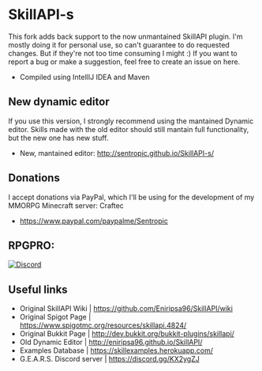 # SkillAPI-s
This fork adds back support to the now unmantained SkillAPI plugin. I'm mostly doing it for personal use, so can't guarantee to do requested changes. But if they're not too time consuming I might :)
If you want to report a bug or make a suggestion, feel free to create an issue on here. 

* Compiled using IntellIJ IDEA and Maven

## New dynamic editor
If you use this version, I strongly recommend using the mantained Dynamic editor.
Skills made with the old editor should still mantain full functionality, but the new one has new stuff.
* New, mantained editor: http://sentropic.github.io/SkillAPI-s/

## Donations
I accept donations via PayPal, which I'll be using for the development of my MMORPG Minecraft server: Craftec
* https://www.paypal.com/paypalme/Sentropic

## RPGPRO:
[![Discord](https://img.shields.io/badge/discord-join_chat-7289da.svg)](https://discord.com/invite/RhTyRReKyP)  

## Useful links
* Original SkillAPI Wiki    | https://github.com/Eniripsa96/SkillAPI/wiki
* Original Spigot Page      | https://www.spigotmc.org/resources/skillapi.4824/
* Original Bukkit Page      | http://dev.bukkit.org/bukkit-plugins/skillapi/
* Old Dynamic Editor   | http://eniripsa96.github.io/SkillAPI/
* Examples Database | https://skillexamples.herokuapp.com/
* G.E.A.R.S. Discord server        | https://discord.gg/KX2ygZJ
